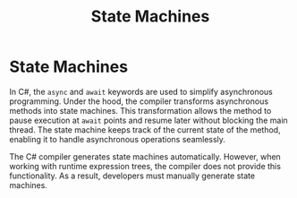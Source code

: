 ﻿---
layout: default
title: State Machines
has_children: true
nav_order: 1
---
# State Machines

In C#, the `async` and `await` keywords are used to simplify asynchronous programming. Under the hood, the compiler transforms 
asynchronous methods into state machines. This transformation allows the method to pause execution at `await` points and resume 
later without blocking the main thread. The state machine keeps track of the current state of the method, enabling it to handle 
asynchronous operations seamlessly.

The C# compiler generates state machines automatically. However, when working with runtime expression trees, the compiler does 
not provide this functionality. As a result, developers must manually generate state machines.
